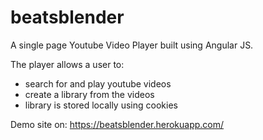 # beatsblender

A single page Youtube Video Player built using Angular JS.

The player allows a user to:
 - search for and play youtube videos
 - create a library from the videos
 - library is stored locally using cookies

Demo site on: https://beatsblender.herokuapp.com/

